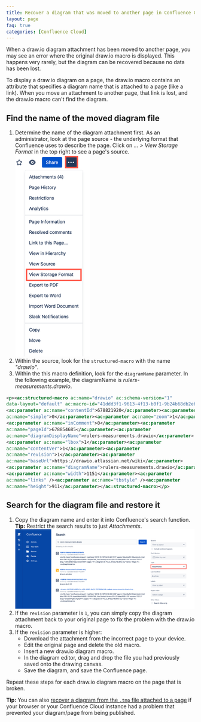 ```yaml
---
title: Recover a diagram that was moved to another page in Confluence Cloud
layout: page
faq: true
categories: [Confluence Cloud]
---
```


When a draw.io diagram attachment has been moved to another page, you may see an error where the original draw.io macro is displayed. This happens very rarely, but the diagram can be recovered because no data has been lost.

To display a draw.io diagram on a page, the draw.io macro contains an attribute that specifies a diagram name that is attached to a page (like a link). When you move an attachment to another page, that link is lost, and the draw.io macro can't find the diagram.

## Find the name of the moved diagram file

1. Determine the name of the diagram attachment first. As an administrator, look at the page source - the underlying format that Confluence uses to describe the page. Click on _... > View Storage Format_ in the top right to see a page's source.
<br /><img src="/assets/img/blog/confluence-cloud-view-storage-format.png" style="width=100%;max-width:200px;height:auto;" alt="Click on ... > View Storage Format to see the source of a page in Confluence Cloud as an administrator">
2. Within the source, look for the ``structured-macro`` with the name _"drawio"_.
3. Within the this macro definition, look for the ``diagramName`` parameter. In the following example, the diagramName is _rulers-measurements.drawio_.

```XML
<p><ac:structured-macro ac:name="drawio" ac:schema-version="1"
data-layout="default" ac:macro-id="41ddd3f1-9613-4f13-b0f1-9b24b68db2eb">
<ac:parameter ac:name="contentId">678821920</ac:parameter><ac:parameter
ac:name="simple">0</ac:parameter><ac:parameter ac:name="zoom">1</ac:parameter>
<ac:parameter ac:name="inComment">0</ac:parameter><ac:parameter
ac:name="pageId">678854685</ac:parameter><ac:parameter
ac:name="diagramDisplayName">rulers-measurements.drawio</ac:parameter>
<ac:parameter ac:name="lbox">1</ac:parameter><ac:parameter
ac:name="contentVer">1</ac:parameter><ac:parameter
ac:name="revision">1</ac:parameter><ac:parameter
ac:name="baseUrl">https://drawio.atlassian.net/wiki</ac:parameter>
<ac:parameter ac:name="diagramName">rulers-measurements.drawio</ac:parameter>
<ac:parameter ac:name="width">1151</ac:parameter><ac:parameter
ac:name="links" /><ac:parameter ac:name="tbstyle" /><ac:parameter
ac:name="height">911</ac:parameter></ac:structured-macro></p>
```

## Search for the diagram file and restore it

1. Copy the diagram name and enter it into Confluence's search function. <br />
**Tip:** Restrict the search results to just _Attachments_.
<br /><img src="/assets/img/blog/attachment-search-diagram-name-confluence-cloud.png" style="max-width:100%;height:auto;" alt="Filter the search results to attachments to find the moved diagram files">
2. If the ``revision`` parameter is ``1``, you can simply copy the diagram attachment back to your original page to fix the problem with the draw.io macro.
3. If the ``revision`` parameter is higher:
   * Download the attachment from the incorrect page to your device.
   * Edit the original page and delete the old macro.
   * Insert a new draw.io diagram macro.
   * In the diagram editor, drag and drop the file you had previously saved onto the drawing canvas.
   * Save the diagram, and save the Confluence page.

Repeat these steps for each draw.io diagram macro on the page that is broken.

**Tip:** You can also [recover a diagram from the ``.tmp`` file attached to a page](/doc/faq/confluence-cloud-recover-diagram-draft-page.html) if your browser or your Confluence Cloud instance had a problem that prevented your diagram/page from being published.